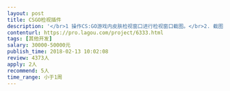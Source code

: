 ```yaml
---                
layout: post       
title: CSGO检视插件           
description: '</br>1 操作CS:GO游戏内皮肤检视窗口进行检视窗口截图。</br>2. 截图包含皮肤的正面截图和背面截图。</br>3. 截图包含可自定义的背景图片。</br>4. 插件具有传入参数自动截图，并截图成功后生成图片存储在制定目录下。</br>5. 插件注入，手动注入。</br>6.交付源码</br>'     
contenturl: https://pro.lagou.com/project/6333.html      
tags: [其他开发]            
salary: 30000-50000元          
publish_time: 2018-02-13 10:02:08         
review: 4373人                   
apply: 2人                   
recommend: 5人                   
time_range: 小于1周              
---                 
```

